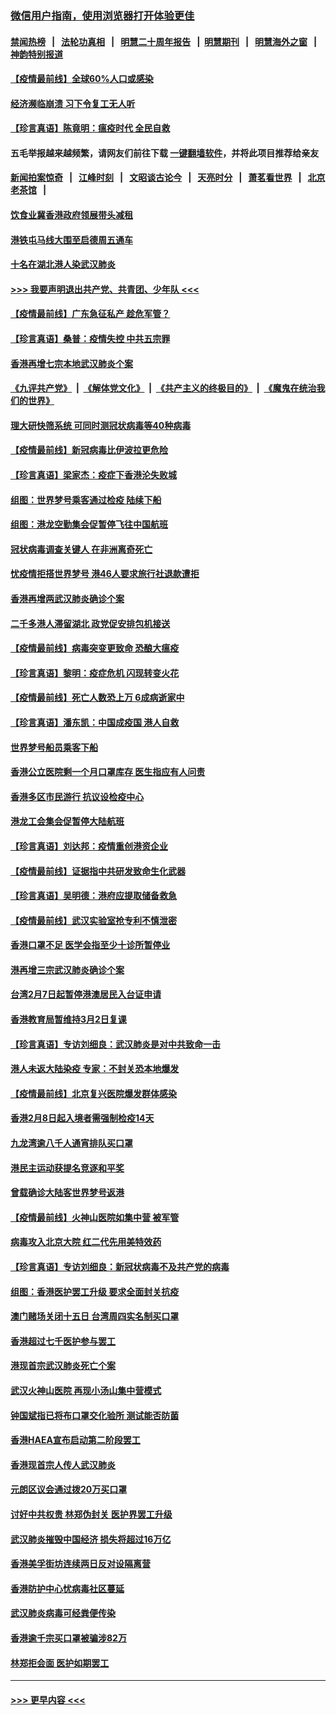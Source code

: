 ### [微信用户指南，使用浏览器打开体验更佳](https://github.com/gfw-breaker/banned-news1/blob/master/indexes/wechat-guide.md?t=0)
#### [禁闻热榜](热点新闻.md?t=0)  &nbsp;&nbsp;|&nbsp;&nbsp; [法轮功真相](https://github.com/gfw-breaker/truth/blob/master/README.md?t=0) &nbsp;&nbsp;|&nbsp;&nbsp; [明慧二十周年报告](https://github.com/gfw-breaker/mh-reports/blob/master/README.md?t=0) &nbsp;&nbsp;|&nbsp;&nbsp;[明慧期刊](https://github.com/gfw-breaker/mh-qikan) &nbsp;&nbsp;|&nbsp;&nbsp; [明慧海外之窗](https://github.com/gfw-breaker/mh-news/blob/master/README.md?t=0) &nbsp;&nbsp;|&nbsp;&nbsp; [神韵特别报道](https://github.com/gfw-breaker/mh-news/blob/master/shenyun.md?t=0)
#### [【疫情最前线】全球60%人口或感染](../pages/nsc415/n11866914.md?t=02140902) 
#### [经济濒临崩溃 习下令复工无人听](../pages/nsc415/n11867269.md?t=02140902) 
#### [【珍言真语】陈竟明：瘟疫时代 全民自救](../pages/nsc415/n11866765.md?t=02140902) 
#### 五毛举报越来越频繁，请网友们前往下载 [一键翻墙软件](https://github.com/gfw-breaker/ssr-accounts)，并将此项目推荐给亲友
#### [新闻拍案惊奇](https://github.com/gfw-breaker/banned-news1/blob/master/pages/link4.md) &nbsp;&nbsp;|&nbsp;&nbsp; [江峰时刻](https://github.com/gfw-breaker/banned-news1/blob/master/pages/link4.md) &nbsp;&nbsp;|&nbsp;&nbsp; [文昭谈古论今](https://github.com/gfw-breaker/banned-news1/blob/master/pages/link4.md) &nbsp;&nbsp;|&nbsp;&nbsp; [天亮时分](https://github.com/gfw-breaker/banned-news1/blob/master/pages/link4.md) &nbsp;&nbsp;|&nbsp;&nbsp; [萧茗看世界](https://github.com/gfw-breaker/banned-news1/blob/master/pages/link4.md) &nbsp;&nbsp;|&nbsp;&nbsp; [北京老茶馆](https://github.com/gfw-breaker/banned-news1/blob/master/pages/link4.md) &nbsp;&nbsp;|&nbsp;&nbsp; 
#### [饮食业冀香港政府领展带头减租](../pages/nsc415/n11864876.md?t=02140902) 
#### [港铁屯马线大围至启德周五通车](../pages/nsc415/n11864842.md?t=02140902) 
#### [十名在湖北港人染武汉肺炎](../pages/nsc415/n11864807.md?t=02140902) 
#### [>>> 我要声明退出共产党、共青团、少年队 <<<](https://github.com/begood0513/goodnews/blob/master/quit/letter.md) 
#### [【疫情最前线】广东急征私产 趁危军管？](../pages/nsc415/n11864205.md?t=02140902) 
#### [【珍言真语】桑普：疫情失控 中共五宗罪](../pages/nsc415/n11864157.md?t=02140902) 
#### [香港再增七宗本地武汉肺炎个案](../pages/nsc415/n11862405.md?t=02140902) 
#### [《九评共产党》](https://github.com/begood0513/9ping.md/blob/master/README.md) &nbsp;|&nbsp; [《解体党文化》](../../../../jtdwh.md/blob/master/README.md)  &nbsp;|&nbsp; [《共产主义的终极目的》](../../../../gczydzjmd.md/blob/master/README.md) &nbsp;|&nbsp; [《魔鬼在统治我们的世界》](../../../../mgztzwmdsj.md/blob/master/README.md) 
#### [理大研快筛系统 可同时测冠状病毒等40种病毒](../pages/nsc415/n11862376.md?t=02140902) 
#### [【疫情最前线】新冠病毒比伊波拉更危险](../pages/nsc415/n11862199.md?t=02140902) 
#### [【珍言真语】梁家杰：疫症下香港沦失败城](../pages/nsc415/n11861588.md?t=02140902) 
#### [组图：世界梦号乘客通过检疫 陆续下船](../pages/nsc415/n11858302.md?t=02140902) 
#### [组图：港龙空勤集会促暂停飞往中国航班](../pages/nsc415/n11858190.md?t=02140902) 
#### [冠状病毒调查关键人 在非洲离奇死亡](../pages/nsc415/n11859798.md?t=02140902) 
#### [忧疫情拒搭世界梦号 港46人要求旅行社退款遭拒](../pages/nsc415/n11859849.md?t=02140902) 
#### [香港再增两武汉肺炎确诊个案](../pages/nsc415/n11859833.md?t=02140902) 
#### [二千多港人滞留湖北 政党促安排包机接送](../pages/nsc415/n11859831.md?t=02140902) 
#### [【疫情最前线】病毒突变更致命 恐酿大瘟疫](../pages/nsc415/n11859604.md?t=02140902) 
#### [【珍言真语】黎明：疫症危机 闪现转变火花](../pages/nsc415/n11859199.md?t=02140902) 
#### [【疫情最前线】死亡人数恐上万 6成病逝家中](../pages/nsc415/n11856687.md?t=02140902) 
#### [【珍言真语】潘东凯：中国成疫国 港人自救](../pages/nsc415/n11856962.md?t=02140902) 
#### [世界梦号船员乘客下船](../pages/nsc415/n11856883.md?t=02140902) 
#### [香港公立医院剩一个月口罩库存 医生指应有人问责](../pages/nsc415/n11856875.md?t=02140902) 
#### [香港多区市民游行 抗议设检疫中心](../pages/nsc415/n11856866.md?t=02140902) 
#### [港龙工会集会促暂停大陆航班](../pages/nsc415/n11856840.md?t=02140902) 
#### [【珍言真语】刘达邦：疫情重创港资企业](../pages/nsc415/n11854274.md?t=02140902) 
#### [【疫情最前线】证据指中共研发致命生化武器](../pages/nsc415/n11853087.md?t=02140902) 
#### [【珍言真语】吴明德：港府应提取储备救急](../pages/nsc415/n11852734.md?t=02140902) 
#### [【疫情最前线】武汉实验室抢专利不慎泄密](../pages/nsc415/n11850310.md?t=02140902) 
#### [香港口罩不足 医学会指至少十诊所暂停业](../pages/nsc415/n11850301.md?t=02140902) 
#### [港再增三宗武汉肺炎确诊个案](../pages/nsc415/n11850328.md?t=02140902) 
#### [台湾2月7日起暂停港澳居民入台证申请](../pages/nsc415/n11850304.md?t=02140902) 
#### [香港教育局暂维持3月2日复课](../pages/nsc415/n11850260.md?t=02140902) 
#### [【珍言真语】专访刘细良：武汉肺炎是对中共致命一击](../pages/nsc415/n11849934.md?t=02140902) 
#### [港人未返大陆染疫 专家：不封关恐本地爆发](../pages/nsc415/n11848021.md?t=02140902) 
#### [【疫情最前线】北京复兴医院爆发群体感染](../pages/nsc415/n11847626.md?t=02140902) 
#### [香港2月8日起入境者需强制检疫14天](../pages/nsc415/n11847658.md?t=02140902) 
#### [九龙湾逾八千人通宵排队买口罩](../pages/nsc415/n11847647.md?t=02140902) 
#### [港民主运动获提名竞逐和平奖](../pages/nsc415/n11847633.md?t=02140902) 
#### [曾载确诊大陆客世界梦号返港](../pages/nsc415/n11847608.md?t=02140902) 
#### [【疫情最前线】火神山医院如集中营 被军管](../pages/nsc415/n11847524.md?t=02140902) 
#### [病毒攻入北京大院 红二代先用美特效药](../pages/nsc415/n11847427.md?t=02140902) 
#### [【珍言真语】专访刘细良：新冠状病毒不及共产党的病毒](../pages/nsc415/n11847164.md?t=02140902) 
#### [组图：香港医护罢工升级 要求全面封关抗疫](../pages/nsc415/n11844107.md?t=02140902) 
#### [澳门赌场关闭十五日 台湾周四实名制买口罩](../pages/nsc415/n11845083.md?t=02140902) 
#### [香港超过七千医护参与罢工](../pages/nsc415/n11845051.md?t=02140902) 
#### [港现首宗武汉肺炎死亡个案](../pages/nsc415/n11844998.md?t=02140902) 
#### [武汉火神山医院 再现小汤山集中营模式](../pages/nsc415/n11844763.md?t=02140902) 
#### [钟国斌指已将布口罩交化验所 测试能否防菌](../pages/nsc415/n11842783.md?t=02140902) 
#### [香港HAEA宣布启动第二阶段罢工](../pages/nsc415/n11842723.md?t=02140902) 
#### [香港现首宗人传人武汉肺炎](../pages/nsc415/n11842766.md?t=02140902) 
#### [元朗区议会通过拨20万买口罩](../pages/nsc415/n11842754.md?t=02140902) 
#### [讨好中共权贵 林郑伪封关 医护界罢工升级](../pages/nsc415/n11842359.md?t=02140902) 
#### [武汉肺炎摧毁中国经济 损失将超过16万亿](../pages/nsc415/n11839723.md?t=02140902) 
#### [香港美孚街坊连续两日反对设隔离营](../pages/nsc415/n11839962.md?t=02140902) 
#### [香港防护中心忧病毒社区蔓延](../pages/nsc415/n11839933.md?t=02140902) 
#### [武汉肺炎病毒可经粪便传染](../pages/nsc415/n11839939.md?t=02140902) 
#### [香港逾千宗买口罩被骗涉82万](../pages/nsc415/n11839914.md?t=02140902) 
#### [林郑拒会面 医护如期罢工](../pages/nsc415/n11839892.md?t=02140902) 

----
#### [ >>> 更早内容 <<< ](../indexes/nsc415-earlier.md)
